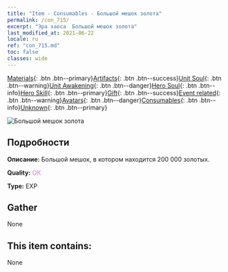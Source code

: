```yaml
---
title: "Item - Consumables - Большой мешок золота"
permalink: /con_715/
excerpt: "Эра хаоса  Большой мешок золота"
last_modified_at: 2021-06-22
locale: ru
ref: "con_715.md"
toc: false
classes: wide
---
```

 [Materials](/ItemsRU/){: .btn .btn--primary}[Artifacts](/ItemsRU/Artifacts/){: .btn .btn--success}[Unit Soul](/ItemsRU/UnitSoul/){: .btn .btn--warning}[Unit Awakening](/ItemsRU/UnitAwakening/){: .btn .btn--danger}[Hero Soul](/ItemsRU/HeroSoul/){: .btn .btn--info}[Hero Skill](/ItemsRU/HeroSkill/){: .btn .btn--primary}[Gift](/ItemsRU/Gift/){: .btn .btn--success}[Event related](/ItemsRU/Events/){: .btn .btn--warning}[Avatars](/ItemsRU/Avatars/){: .btn .btn--danger}[Consumables](/ItemsRU/Consumables/){: .btn .btn--info}[Unknown](/ItemsRU/Unknown/){: .btn .btn--primary}

 ![Большой мешок золота](/images/t/i_512.png)

## Подробности
 **Описание:** Большой мешок, в котором находится 200 000 золотых.

 **Quality:** <span style="color: #DA70D6">OK</span>

 **Type:** EXP

## Gather

  None

## This item contains:

  None

